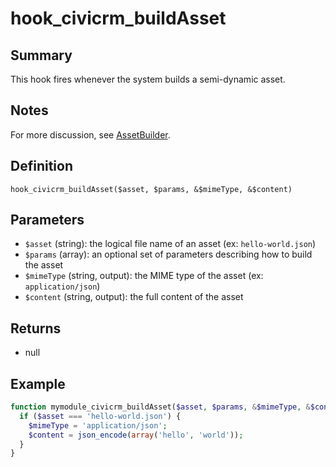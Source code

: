 # hook_civicrm_buildAsset

## Summary

This hook fires whenever the system builds a semi-dynamic asset.

## Notes

For more discussion, see [AssetBuilder](/framework/asset-builder.md).

## Definition

    hook_civicrm_buildAsset($asset, $params, &$mimeType, &$content)

## Parameters

 * `$asset` (string): the logical file name of an asset (ex: `hello-world.json`)
 * `$params` (array): an optional set of parameters describing how to build the asset
 * `$mimeType` (string, output): the MIME type of the asset (ex: `application/json`)
 * `$content` (string, output): the full content of the asset

## Returns

 * null

## Example

```php
function mymodule_civicrm_buildAsset($asset, $params, &$mimeType, &$content) {
  if ($asset === 'hello-world.json') {
    $mimeType = 'application/json';
    $content = json_encode(array('hello', 'world'));
  }
}
```